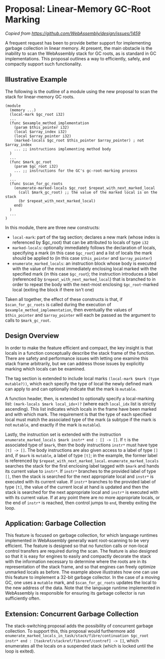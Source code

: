# Proposal: Linear-Memory GC-Root Marking

_Copied from https://github.com/WebAssembly/design/issues/1459_

A frequent request has been to provide better support for implementing garbage collection in linear memory. At present, the main obstacle is the inability to scan the WebAssembly stack for GC roots, as is standard in GC implementations. This proposal outlines a way to efficiently, safely, and compactly support such functionality.

## Illustrative Example
The following is the outline of a module using the new proposal to scan the stack for linear-memory GC roots.

```
(module
  (memory ...)
  (local-mark $gc_root i32)
  ...
  (func $example_method_implementation
    (param $this_pointer i32)
    (local $array_index i32)
    (local $array_pointer i32)
    (marked-locals $gc_root $this_pointer $array_pointer) ; not $array_index
    ... ;; instructions implementing method body
  )
  ...
  (func $mark_gc_root
    (param $gc_root i32)
    ... ;; instructions for the GC's gc-root-marking process
  )
  ...
  (func $scan_for_gc_roots
    (enumerate-marked-locals $gc_root $repeat_with_next_marked_local
      (call $mark_gc_root) ;; the value of the marked local is on the stack
      (br $repeat_with_next_marked_local)
    end)
  )
  ...
)
```

In this module, there are three new constructs:

* `local-mark`: part of the tag section; declares a new mark (whose index is referenced by $gc_root) that can be attributed to locals of type `i32`
* `marked-locals`: optionally immediately follows the declaration of locals, specifying a mark (in this case `$gc_root`) and a list of locals the mark should be applied to (in this case `$this_pointer` and `$array_pointer`)
* `enumerate_marked_locals`: an instruction block whose body is executed with the value of the most immediately enclosing local marked with the specified mark (in this case `$gc_root`); the instruction introduces a label (referenced by `$repeat_with_next_marked_local`) that is branched to in order to repeat the body with the next-most enclosing `$gc_root`-marked local (exiting the block if there isn't one)

Taken all together, the effect of these constructs is that, if `$scan_for_gc_roots` is called during the execution of `$example_method_implementation`, then eventually the values of `$this_pointer` and `$array_pointer` will each be passed as the argument to calls to `$mark_gc_root`.

## Design Overview
In order to make the feature efficient and compact, the key insight is that locals in a function conceptually describe the stack frame of the function. There are safety and performance issues with letting one examine this stack frame arbitrarily, but we can address those issues by explicitly marking which locals can be examined.

The tag section is extended to include local marks `(local-mark $mark (type mutable?))`, which each specify the type of local the newly defined mark can apply to and can optionally indicate that the mark is `mutable`.

A function header, then, is extended to optionally specify a local-marking list: `(mark-locals $mark local_idx+)?` (where each `local_idx` list is strictly ascending). This list indicates which locals in the frame have been marked and with which mark. The requirement is that the type of each specified local must match the associated type of the mark (a subtype if the mark is not `mutable`, and exactly if the mark is `mutable`).

Lastly, the instruction set is extended with the instruction `enumerate_marked_locals $mark instr* end : [] -> []`. If `t` is the associated type of `$mark`, then the body instructions `instr*` must have type `[t] -> []`. The body instructions are also given access to a label of type `[]` and, if `$mark` is `mutable`, a label of type `[t]`; in the example, the former label is referenced by `$repeat_with_next_marked_local`. `enumerate_marked_locals` searches the stack for the first enclosing label tagged with `$mark` and hands its current value to `instr*`. If `instr*` branches to the provided label of type `[]`, then the stack is searched for the next appropriate local and `instr*` is executed with its current value. If `instr*` branches to the provided label of type `[t]`, the value of the current local at hand is updated and then the stack is searched for the next appropriate local and `instr*` is executed with with its current value. If at any point there are no more appropriate locals, or the end of `instr*` is reached, then control jumps to `end`, thereby exiting the loop.

## Application: Garbage Collection
This feature is focused on garbage collection, for which language runtimes implemented in WebAssembly generally want root-scanning to be very efficient. The feature is designed so that no function calls or non-local control transfers are required during the scan. The feature is also designed so that it is easy for engines to easily and compactly decorate the stack with the information necessary to determine where the roots are in its representation of the stack frame, and so that engines can freely optimize unmarked locals as before. The example above illustrates how one can use this feature to implement a 32-bit garbage collector. In the case of a moving GC, one uses a `mutable` mark, and `$scan_for_gc_roots` updates the local to the new address of the data. Note that the language runtime implemented in WebAssembly is responsible for ensuring its garbage collector is run sufficiently often.

## Extension: Concurrent Garbage Collection
The stack-switching proposal adds the possibility of concurrent garbage collection. To support this, this proposal would furthermore add `enumerate_marked_locals_in_task/stack/fibre/continuation $gc_root instr* end : [taskref/stackref/fibreref/contref] -> []`, which enumerates all the locals on a suspended stack (which is locked until the loop is exited).
